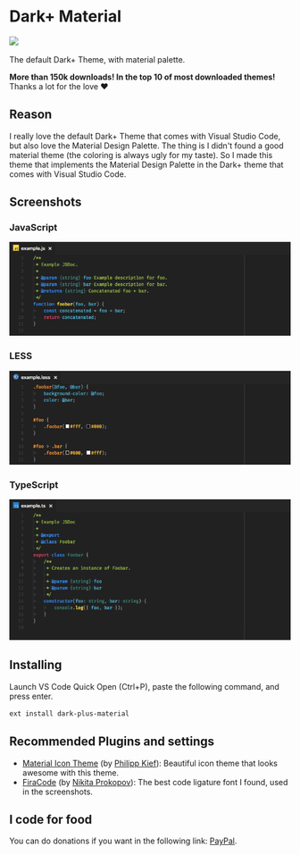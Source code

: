 # Dark+ Material

![](https://cdn.rawgit.com/vangware/dark-plus-material/master/assets/logo.png)

The default Dark+ Theme, with material palette.

**More than 150k downloads! In the top 10 of most downloaded themes!** Thanks a lot for the love ♥

## Reason

I really love the default Dark+ Theme that comes with Visual Studio Code, but also love the Material Design Palette. The thing is I didn't found a good material theme (the coloring is always ugly for my taste). So I made this theme that implements the Material Design Palette in the Dark+ theme that comes with Visual Studio Code.

## Screenshots

### JavaScript

![](https://raw.githubusercontent.com/vangware/dark-plus-material/master/screenshots/javascript.jpeg)

### LESS

![](https://raw.githubusercontent.com/vangware/dark-plus-material/master/screenshots/less.jpeg)

### TypeScript

![](https://raw.githubusercontent.com/vangware/dark-plus-material/master/screenshots/typescript.jpeg)

## Installing

Launch VS Code Quick Open (Ctrl+P), paste the following command, and press enter.

```bash
ext install dark-plus-material
```

## Recommended Plugins and settings

- [Material Icon Theme](https://marketplace.visualstudio.com/items?itemName=PKief.material-icon-theme) (by [Philipp Kief](https://github.com/PKief)): Beautiful icon theme that looks awesome with this theme.
- [FiraCode](https://github.com/tonsky/FiraCode) (by [Nikita Prokopov](https://github.com/tonsky)): The best code ligature font I found, used in the screenshots.

## I code for food

You can do donations if you want in the following link: [PayPal](https://paypal.me/lucasmciruzzi/5).
